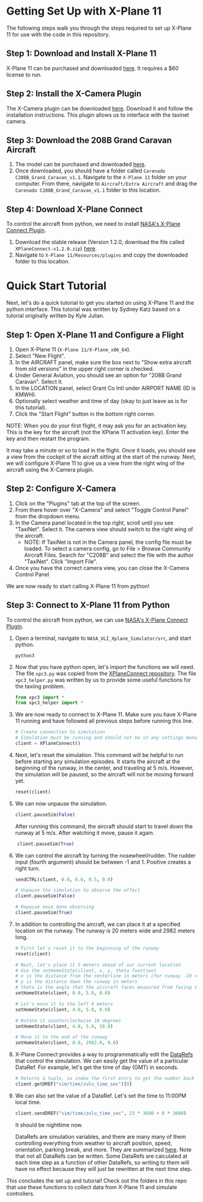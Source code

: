 # Getting Set Up with X-Plane 11
The following steps walk you through the steps required to set up X-Plane 11 for use with the code in this repository.

## Step 1: Download and Install X-Plane 11
X-Plane 11 can be purchased and downloaded [here](https://www.x-plane.com/desktop/buy-it/). It requires a $60 license to run.

## Step 2: Install the X-Camera Plugin
The X-Camera plugin can be downloaded [here](https://www.stickandrudderstudios.com/x-camera/download-x-camera/). Download it and follow the installation instructions. This plugin allows us to interface with the taxinet camera.

## Step 3: Download the 208B Grand Caravan Aircraft
1. The model can be purchased and downloaded [here](https://store.x-plane.org/C208B-GRAND-CARAVAN-HD-SERIES-XP11_p_668.html). 
2. Once downloaded, you should have a folder called `Carenado C208B_Grand_Caravan_v1.1`. Navigate to the `X-Plane 11` folder on your computer. From there, navigate to `Aircraft/Extra Aircraft` and drag the `Carenado C208B_Grand_Caravan_v1.1` folder to this location.

## Step 4: Download X-Plane Connect
To control the aircraft from python, we need to install [NASA's X-Plane Connect Plugin](https://github.com/nasa/XPlaneConnect).
1. Download the stable release (Version 1.2.0, download the file called `XPlaneConnect-v1.2.0.zip`) [here](https://github.com/nasa/XPlaneConnect/releases).
2. Navigate to `X-Plane 11/Resources/plugins` and copy the downloaded folder to this location.

# Quick Start Tutorial
Next, let's do a quick tutorial to get you started on using X-Plane 11 and the python interface. This tutorial was written by Sydney Katz based on a tutorial originally written by Kyle Julian.

## Step 1: Open X-Plane 11 and Configure a Flight
1. Open X-Plane 11 (`X-Plane 11/X-Plane_x86_64`).
2. Select "New Flight".
3. In the AIRCRAFT panel, make sure the box next to "Show extra aircraft from old versions" in the upper right corner is checked.
4. Under General Aviation, you should see an option for "208B Grand Caravan". Select it.
5. In the LOCATION panel, select Grant Co Intl under AIRPORT NAME (ID is KMWH).
6. Optionally select weather and time of day (okay to just leave as is for this tutorial).
7. Click the "Start Flight" button in the bottom right corner.

NOTE: When you do your first flight, it may ask you for an activation key. This is the key for the aircraft (not the XPlane 11 activation key). Enter the key and then restart the program.

It may take a minute or so to load in the flight. Once it loads, you should see a view from the cockpit of the aicraft sitting at the start of the runway. Next, we will configure X-Plane 11 to give us a view from the right wing of the aircraft using the X-Camera plugin.

## Step 2: Configure X-Camera
1. Click on the "Plugins" tab at the top of the screen.
2. From there hover over "X-Camera" and select "Toggle Control Panel" from the dropdown menu.
3. In the Camera panel located in the top right, scroll until you see "TaxiNet". Select it. The camera view should switch to the right wing of the aircraft.
    * NOTE: If TaxiNet is not in the Camera panel, the config file must be loaded. To select a camera config, go to File > Browse Community Aircraft Files. Search for "C208B" and select the file with the author "TaxiNet". Click "Import File".
4. Once you have the correct camera view, you can close the X-Camera Control Panel

We are now ready to start calling X-Plane 11 from python!

## Step 3: Connect to X-Plane 11 from Python
To control the aircraft from python, we can use [NASA's X-Plane Connect Plugin](https://github.com/nasa/XPlaneConnect). 

1. Open a terminal, navigate to `NASA_ULI_Xplane_Simulator/src`, and start python.
    ```shell script
    python3
    ```
2. Now that you have python open, let's import the functions we will need. The file `xpc3.py` was copied from the [XPlaneConnect repository](https://github.com/nasa/XPlaneConnect). The file `xpc3_helper.py` was written by us to provide some useful functions for the taxiing problem.
    ```python
    from xpc3 import *
    from xpc3_helper import *
    ```
3. We are now ready to connect to X-Plane 11. Make sure you have X-Plane 11 running and have followed all previous steps before running this line.
    ```python
    # Create connection to simulation
    # Simulation must be running and should not be in any settings menus
    client = XPlaneConnect()
    ```
4. Next, let's reset the simulation. This command will be helpful to run before starting any simulation episodes. It starts the aircraft at the beginning of the runway, in the center, and traveling at 5 m/s. However, the simulation will be paused, so the aircraft will not be moving forward yet.
    ```python
    reset(client)
    ```
5. We can now unpause the simulation.
    ```python
    client.pauseSim(False)
    ```
    After running this command, the aircraft should start to travel down the runway at 5 m/s. After watching it move, pause it again.
```python
    client.pauseSim(True)
```
6. We can control the aircraft by turning the nosewheel/rudder. The rudder input (fourth argument) should be between -1 and 1. Positive creates a right turn.
    ```python
    sendCTRL(client, 0.0, 0.0, 0.5, 0.0)

    # Unpause the simulation to observe the effect
    client.pauseSim(False)

    # Repause once done observing
    client.pauseSim(True)
    ```
7. In addition to controlling the aircraft, we can place it at a specified location on the runway. The runway is 20 meters wide and 2982 meters long.
    ```python
    # First let's reset it to the beginning of the runway
    reset(client)

    # Next, let's place it 5 meters ahead of our current location 
    # Use the setHomeState(client, x, y, theta function)
    # x is the distance from the centerline in meters (for runway -10 < x < 10, left is positive)
    # y is the distance down the runway in meters
    # theta is the angle that the aircraft faces measured from facing straight down the runway
    setHomeState(client, 0.0, 5.0, 0.0)

    # Let's move it to the left 4 meters
    setHomeState(client, 4.0, 5.0, 0.0)

    # Rotate it counterclockwise 10 degrees
    setHomeState(client, 4.0, 5.0, 10.0)

    # Move it to the end of the runway
    setHomeState(client, 0.0, 2982.0, 0.0)
    ```
8. X-Plane Connect provides a way to programmatically edit the [DataRefs](https://developer.x-plane.com/datarefs/) that control the simulation. We can easily get the value of a particular DataRef. For example, let's get the time of day (GMT) in seconds.
    ```python
    # Returns a tuple, so index the first entry to get the number back
    client.getDREF("sim/time/zulu_time_sec")[0]
    ```
9. We can also set the value of a DataRef. Let's set the time to 11:00PM local time.
    ```python
    client.sendDREF("sim/time/zulu_time_sec", 23 * 3600 + 8 * 3600)
    ```
    It should be nighttime now.

    DataRefs are simulation variables, and there are many many of them controlling everything from weather to aircraft position, speed, orientation, parking break, and more. They are summarized [here](https://developer.x-plane.com/datarefs/). Note that not all DataRefs can be written. Some DataRefs are calculated at each time step as a function of other DataRefs, so writing to them will have no effect because they will just be rewritten at the next time step.

This concludes the set up and tutorial! Check out the folders in this repo that use these functions to collect data from X-Plane 11 and simulate controllers.